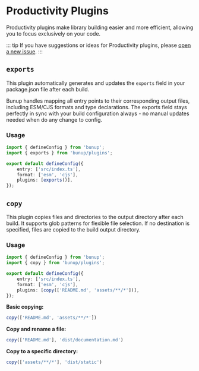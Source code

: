 # Productivity Plugins

Productivity plugins make library building easier and more efficient, allowing you to focus exclusively on your code.

::: tip
If you have suggestions or ideas for Productivity plugins, please [open a new issue](https://github.com/arshad-yaseen/bunup/issues/new).
:::

## `exports`

This plugin automatically generates and updates the `exports` field in your package.json file after each build. 

Bunup handles mapping all entry points to their corresponding output files, including ESM/CJS formats and type declarations. The exports field stays perfectly in sync with your build configuration always - no manual updates needed when do any change to config.

### Usage

```ts
import { defineConfig } from 'bunup';
import { exports } from 'bunup/plugins';

export default defineConfig({
	entry: ['src/index.ts'],
	format: ['esm', 'cjs'],
	plugins: [exports()],
});
```

## `copy`

This plugin copies files and directories to the output directory after each build. It supports glob patterns for flexible file selection. If no destination is specified, files are copied to the build output directory.

### Usage

```ts
import { defineConfig } from 'bunup';
import { copy } from 'bunup/plugins';

export default defineConfig({
	entry: ['src/index.ts'],
	format: ['esm', 'cjs'],
	plugins: [copy(['README.md', 'assets/**/*'])],
});
```

**Basic copying:**
```ts
copy(['README.md', 'assets/**/*'])
```

**Copy and rename a file:**
```ts
copy(['README.md'], 'dist/documentation.md')
```

**Copy to a specific directory:**
```ts
copy(['assets/**/*'], 'dist/static')
```
